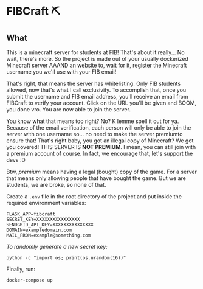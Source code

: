 # FIBCraft :pick:
## What
This is a minecraft server for students at FIB! That's about it really... No wait, there's more.
So the project is made out of your usually dockerized Minecraft server AAAND an website to, wait for it, register the Minecraft username you we'll use with your FIB email!

That's right, that means the server has whitelisting. Only FIB students allowed, now that's what I call exclusivity. To accomplish that, once you submit the username and FIB email address, you'll receive an email from FIBCraft to verify your account. Click on the URL you'll be given and BOOM, you done vro. You are now able to join the server.

You know what that means too right? No? K lemme spell it out for ya. Because of the email verification, each person will only be able to join the server with one username so... no need to make the server premiumto ensure that! That's right baby, you got an illegal copy of Minecraft? We got you covered! THIS SERVER IS **NOT PREMIUM**. I mean, you can still join with a premium account of course. In fact, we encourage that, let's support the devs :D

Btw, _premium_ means having a legal (bought) copy of the game. For a server that means only allowing people that have bought the game. But we are students, we are broke, so none of that.



Create a `.env` file in the root directory of the project and put inside the required environment variables:
```
FLASK_APP=fibcraft
SECRET_KEY=XXXXXXXXXXXXXXXX
SENDGRID_API_KEY=XXXXXXXXXXXXXXX
DOMAIN=exampledomain.com
MAIL_FROM=example@something.com
```
_To randomly generate a new secret key:_
```
python -c "import os; print(os.urandom(16))"
```
Finally, run:
```
docker-compose up
```
